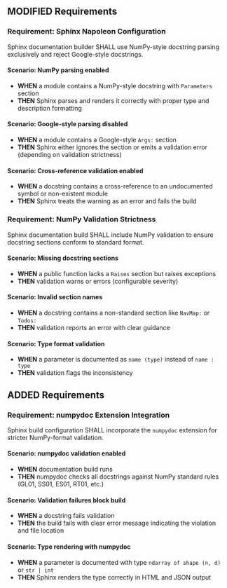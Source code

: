 ## MODIFIED Requirements

### Requirement: Sphinx Napoleon Configuration
Sphinx documentation builder SHALL use NumPy-style docstring parsing exclusively and reject Google-style docstrings.

#### Scenario: NumPy parsing enabled
- **WHEN** a module contains a NumPy-style docstring with `Parameters` section
- **THEN** Sphinx parses and renders it correctly with proper type and description formatting

#### Scenario: Google-style parsing disabled
- **WHEN** a module contains a Google-style `Args:` section
- **THEN** Sphinx either ignores the section or emits a validation error (depending on validation strictness)

#### Scenario: Cross-reference validation enabled
- **WHEN** a docstring contains a cross-reference to an undocumented symbol or non-existent module
- **THEN** Sphinx treats the warning as an error and fails the build

### Requirement: NumPy Validation Strictness
Sphinx documentation build SHALL include NumPy validation to ensure docstring sections conform to standard format.

#### Scenario: Missing docstring sections
- **WHEN** a public function lacks a `Raises` section but raises exceptions
- **THEN** validation warns or errors (configurable severity)

#### Scenario: Invalid section names
- **WHEN** a docstring contains a non-standard section like `NavMap:` or `Todos:`
- **THEN** validation reports an error with clear guidance

#### Scenario: Type format validation
- **WHEN** a parameter is documented as `name (type)` instead of `name : type`
- **THEN** validation flags the inconsistency

## ADDED Requirements

### Requirement: numpydoc Extension Integration
Sphinx build configuration SHALL incorporate the `numpydoc` extension for stricter NumPy-format validation.

#### Scenario: numpydoc validation enabled
- **WHEN** documentation build runs
- **THEN** numpydoc checks all docstrings against NumPy standard rules (GL01, SS01, ES01, RT01, etc.)

#### Scenario: Validation failures block build
- **WHEN** a docstring fails validation
- **THEN** the build fails with clear error message indicating the violation and file location

#### Scenario: Type rendering with numpydoc
- **WHEN** a parameter is documented with type `ndarray of shape (n, d)` or `str | int`
- **THEN** Sphinx renders the type correctly in HTML and JSON output
